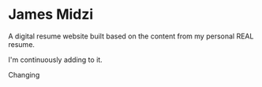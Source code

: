 # James Midzi

A digital resume website built based on the content from my personal REAL resume.

I'm continuously adding to it.

Changing
